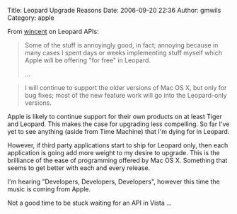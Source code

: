 Title: Leopard Upgrade Reasons
Date: 2006-09-20 22:36
Author: gmwils
Category: apple

From [wincent][] on Leopard APIs:

> Some of the stuff is annoyingly good, in fact; annoying because in
> many cases I spent days or weeks implementing stuff myself which Apple
> will be offering "for free" in Leopard.
>
> ...

> I will continue to support the older versions of Mac OS X, but only
> for bug fixes; most of the new feature work will go into the
> Leopard-only versions.

Apple is likely to continue support for their own products on at least
Tiger and Leopard. This makes the case for upgrading less compelling. So
far I've yet to see anything (aside from Time Machine) that I'm dying
for in Leopard.

However, if third party applications start to ship for Leopard only,
then each application is going add more weight to my desire to upgrade.
This is the brilliance of the ease of programming offered by Mac OS X.
Something that seems to get better with each and every release.

I'm hearing "Developers, Developers, Developers", however this time the
music is coming from Apple.

Not a good time to be stuck waiting for an API in Vista ...

  [wincent]: http://wincent.com/a/about/wincent/weblog/archives/2006/09/leopard_api_cha.php
